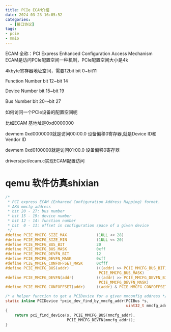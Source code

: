 ```yaml
---
title: PCIe ECAM介绍
date: 2024-03-23 16:05:52
categories:
  - [接口协议]
tags:
- pcie
- mmio
---
```


ECAM 全称：PCI Express Enhanced Configuration Access Mechanism
ECAM是访问PCIe配置空间一种机制，PCIe配置空间大小是4k

4kbyte寄存器地址空间，需要12bit bit 0~bit11

Function Number bit 12~bit 14

Device Number bit 15~bit 19

Bus Number bit 20～bit 27

如何访问一个PCIe设备的配置空间呢

比如ECAM 基地址是0xd0000000

devmem 0xd0000000就是访问00:00.0 设备偏移0寄存器,就是Device ID和Vendor ID

devmem 0xd0100000就是访问01:00.0 设备偏移0寄存器

drivers/pci/ecam.c实现ECAM配置访问

# qemu 软件仿真shixian
```c
/*
 * PCI express ECAM (Enhanced Configuration Address Mapping) format.
 * AKA mmcfg address
 * bit 20 - 27: bus number
 * bit 15 - 19: device number
 * bit 12 - 14: function number
 * bit  0 - 11: offset in configuration space of a given device
 */
#define PCIE_MMCFG_SIZE_MAX             (1ULL << 28)
#define PCIE_MMCFG_SIZE_MIN             (1ULL << 20)
#define PCIE_MMCFG_BUS_BIT              20
#define PCIE_MMCFG_BUS_MASK             0xff
#define PCIE_MMCFG_DEVFN_BIT            12
#define PCIE_MMCFG_DEVFN_MASK           0xff
#define PCIE_MMCFG_CONFOFFSET_MASK      0xfff
#define PCIE_MMCFG_BUS(addr)            (((addr) >> PCIE_MMCFG_BUS_BIT) & \
                                         PCIE_MMCFG_BUS_MASK)
#define PCIE_MMCFG_DEVFN(addr)          (((addr) >> PCIE_MMCFG_DEVFN_BIT) & \
                                         PCIE_MMCFG_DEVFN_MASK)
#define PCIE_MMCFG_CONFOFFSET(addr)     ((addr) & PCIE_MMCFG_CONFOFFSET_MASK)

/* a helper function to get a PCIDevice for a given mmconfig address */
static inline PCIDevice *pcie_dev_find_by_mmcfg_addr(PCIBus *s,
                                                     uint32_t mmcfg_addr)
{
    return pci_find_device(s, PCIE_MMCFG_BUS(mmcfg_addr),
                           PCIE_MMCFG_DEVFN(mmcfg_addr));
}
```